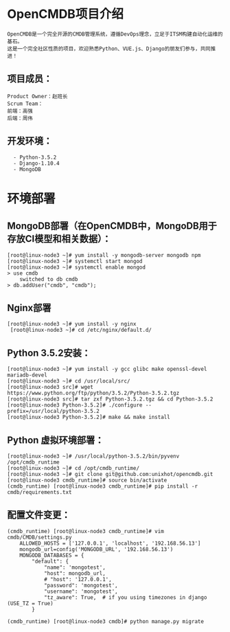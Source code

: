 # OpenCMDB项目介绍

    OpenCMDB是一个完全开源的CMDB管理系统，遵循DevOps理念，立足于ITSM构建自动化运维的基石。
	这是一个完全社区性质的项目，欢迎熟悉Python、VUE.js、Django的朋友们参与，共同推进！

## 项目成员：
    Product Owner：赵班长
	Scrum Team：
	前端：高强
	后端：周伟 
	
## 开发环境：

	  - Python-3.5.2
	  - Django-1.10.4
	  - MongoDB


# 环境部署

## MongoDB部署（在OpenCMDB中，MongoDB用于存放CI模型和相关数据）：


	[root@linux-node3 ~]# yum install -y mongodb-server mongodb npm
	[root@linux-node3 ~]# systemctl start mongod
	[root@linux-node3 ~]# systemctl enable mongod
	> use cmdb
		switched to db cmdb
	> db.addUser("cmdb", "cmdb");
	
## Nginx部署
	
	[root@linux-node3 ~]# yum install -y nginx
     [root@linux-node3 ~]# cd /etc/nginx/default.d/

	

## Python 3.5.2安装：

	[root@linux-node3 ~]# yum install -y gcc glibc make openssl-devel mariadb-devel
	[root@linux-node3 ~]# cd /usr/local/src/
	[root@linux-node3 src]# wget https://www.python.org/ftp/python/3.5.2/Python-3.5.2.tgz
	[root@linux-node3 src]# tar zxf Python-3.5.2.tgz && cd Python-3.5.2
	[root@linux-node3 Python-3.5.2]# ./configure --prefix=/usr/local/python-3.5.2
	[root@linux-node3 Python-3.5.2]# make && make install


## Python 虚拟环境部署：


	[root@linux-node3 ~]# /usr/local/python-3.5.2/bin/pyvenv /opt/cmdb_runtime
	[root@linux-node3 ~]# cd /opt/cmdb_runtime/
	[root@linux-node3 ~]# git clone git@github.com:unixhot/opencmdb.git
	[root@linux-node3 cmdb_runtime]# source bin/activate
	(cmdb_runtime) [root@linux-node3 cmdb_runtime]# pip install -r cmdb/requirements.txt 

	
## 配置文件变更：

	(cmdb_runtime) [root@linux-node3 cmdb_runtime]# vim cmdb/CMDB/settings.py
		ALLOWED_HOSTS = ['127.0.0.1', 'localhost', '192.168.56.13']
		mongodb_url=config('MONGODB_URL', '192.168.56.13')
		MONGODB_DATABASES = {
			"default": {
				"name": 'mongotest',
				"host": mongodb_url,
				# "host": '127.0.0.1',        
				"password": 'mongotest',
				"username": 'mongotest',
				"tz_aware": True,  # if you using timezones in django (USE_TZ = True)
			}
			
	(cmdb_runtime) [root@linux-node3 cmdb]# python manage.py migrate
